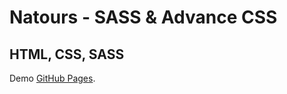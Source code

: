 #  Natours - SASS & Advance CSS

## HTML, CSS, SASS

Demo [GitHub Pages](https://huongnguyen1709.github.io/Natours-SASS-Advance-CSS/).



